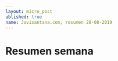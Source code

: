 ```yaml
---
layout: micro_post
ublished: true
name: Javisantana.com, resumen 28-08-2019
---
```


# Resumen semana
